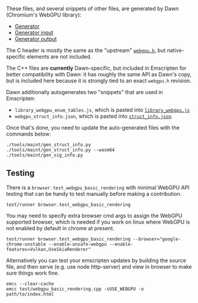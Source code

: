 These files, and several snippets of other files, are generated by Dawn
(Chromium's WebGPU library):
- [Generator](https://source.chromium.org/chromium/chromium/src/+/main:third_party/dawn/generator/)
- [Generator input](https://source.chromium.org/chromium/chromium/src/+/main:third_party/dawn/dawn.json)
- [Generator output](https://source.chromium.org/chromium/chromium/src/+/main:out/Debug/gen/third_party/dawn/emscripten-bits/)

The C header is mostly the same as the "upstream"
[`webgpu.h`](https://github.com/webgpu-native/webgpu-headers/blob/main/webgpu.h),
but native-specific elements are not included.

The C++ files are **currently** Dawn-specific, but included in Emscripten for
better compatibility with Dawn: it has roughly the same API as Dawn's copy, but
is included here because it is strongly tied to an exact `webgpu.h` revision.

Dawn additionally autogenerates two "snippets" that are used in Emscripten:
- `library_webgpu_enum_tables.js`, which is pasted into [`library_webgpu.js`](../../../src/library_webgpu.js)
- `webgpu_struct_info.json`, which is pasted into [`struct_info.json`](../../../src/struct_info.json).

Once that's done, you need to update the auto-generated files with the commands below:

```
./tools/maint/gen_struct_info.py
./tools/maint/gen_struct_info.py --wasm64
./tools/maint/gen_sig_info.py
```

## Testing

There is a `browser.test_webgpu_basic_rendering` with minimal WebGPU API testing that can be handy to test manually before making a contribution.

```
test/runner browser.test_webgpu_basic_rendering
```

You may need to specify extra browser cmd args to assign the WebGPU supported browser, which is needed if you work on linux where WebGPU is not enabled by default in chrome at present.

```
test/runner browser.test_webgpu_basic_rendering --browser="google-chrome-unstable --enable-unsafe-webgpu --enable-features=Vulkan,UseSkiaRenderer"
```

Alternatively you can test your emscripten updates by building the source file, and then serve (e.g. use node http-server) and view in browser to make sure things work fine.

```
emcc --clear-cache
emcc test/webgpu_basic_rendering.cpp -sUSE_WEBGPU -o path/to/index.html
```
